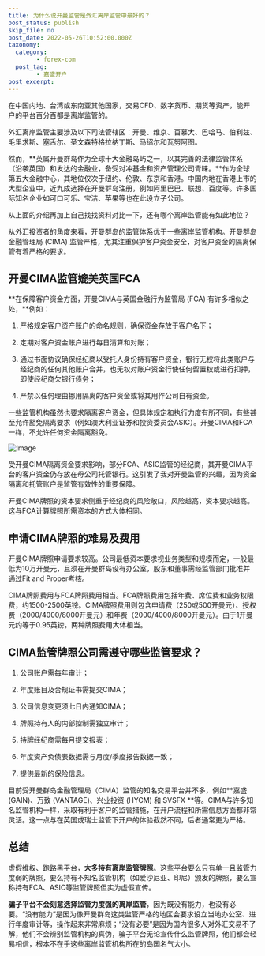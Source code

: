 ```yaml
---
title: 为什么说开曼监管是外汇离岸监管中最好的？
post_status: publish
skip_file: no
post_date: 2022-05-26T10:52:00.000Z
taxonomy:
  category:
        - forex-com
  post_tag:
        - 嘉盛开户
post_excerpt: 
---
```

在中国内地、台湾或东南亚其他国家，交易CFD、数字货币、期货等资产，能开户的平台百分百都是离岸监管的。

外汇离岸监管主要涉及以下司法管辖区：开曼、维京、百慕大、巴哈马、伯利兹、毛里求斯、塞舌尔、圣文森特格拉纳丁斯、马绍尔和瓦努阿图。

然而，**英属开曼群岛作为全球十大金融岛屿之一，以其完善的法律监管体系（沿袭英国）和发达的金融业，备受对冲基金和资产管理公司青睐。**作为全球第五大金融中心，其地位仅次于纽约、伦敦、东京和香港。中国内地在香港上市的大型企业中，近九成选择在开曼群岛注册，例如阿里巴巴、联想、百度等。许多国际知名企业如可口可乐、宝洁、苹果等也在此设立子公司。

从上面的介绍再加上自己找找资料对比一下，还有哪个离岸监管能有如此地位？

从外汇投资者的角度来看，开曼群岛的监管体系优于一些离岸监管机构。开曼群岛金融管理局 (CIMA) 监管严格，尤其注重保护客户资金安全，对客户资金的隔离保管有着严格的要求。

## 开曼CIMA监管媲美英国FCA

**在保障客户资金方面，开曼CIMA与英国金融行为监管局 (FCA) 有许多相似之处，**例如：

1. 严格规定客户资产账户的命名规则，确保资金存放于客户名下；

1. 定期对客户资金账户进行每日清算和对账；

1. 通过书面协议确保经纪商以受托人身份持有客户资金，银行无权将此类账户与经纪商的任何其他账户合并，也无权对账户资金行使任何留置权或进行扣押，即使经纪商欠银行债务；

1. 严禁以任何理由挪用隔离的客户资金或将其用作公司自有资金。

一些监管机构虽然也要求隔离客户资金，但具体规定和执行力度有所不同，有些甚至允许豁免隔离要求（例如澳大利亚证券和投资委员会ASIC）。开曼CIMA和FCA一样，不允许任何资金隔离豁免。

![Image](https://prod-files-secure.s3.us-west-2.amazonaws.com/39ed1227-6d7d-4570-be36-9ccd4a2c4241/bd849744-3fcb-4a37-8312-357962c8f065/image.png?X-Amz-Algorithm=AWS4-HMAC-SHA256&X-Amz-Content-Sha256=UNSIGNED-PAYLOAD&X-Amz-Credential=ASIAZI2LB466SRD6BAEE%2F20250927%2Fus-west-2%2Fs3%2Faws4_request&X-Amz-Date=20250927T161423Z&X-Amz-Expires=3600&X-Amz-Security-Token=IQoJb3JpZ2luX2VjEB8aCXVzLXdlc3QtMiJHMEUCIQCQnikD3JI%2FWSrFT30leKZCkr6HUS%2B4ZhMeYgFaiEUMqAIgKQoPi2ksTxsS%2BUgzr5ZLhrabOtxe6ukzae7zAPzUFvUqiAQIqP%2F%2F%2F%2F%2F%2F%2F%2F%2F%2FARAAGgw2Mzc0MjMxODM4MDUiDJ%2BDdesTwv%2FGrc%2Bu8CrcA5BPa5PB47bi9mD1OdRUke548UQg%2FT2%2BW%2FKcac5RqFgQbimfkHN%2FxfVA%2BZiRXSYkpqisV%2FeTyZZQOeEtekfjzMZKvadWHbklSyaeXfmVxAjJYY2Ck%2FK2TftcChdpZAOLACUIubpsmewviNfmGBlEvZUvu7N3d1gAJ9Av0UCZlKqcpCX9dtLioQVexkizc4oW2ypE7KVw9QEhFH%2FnFMYOxixqu%2FDPYzTmNjPEpyT86cc%2BRylJyNiRu%2BLQDzHwjCk6dYCmfHup0Y0Js8A78MC5rl3kfban62FSOqdi8H4sRJWbt3ltR2CPM%2B3bGbAzdCZb95eoGpXl8n75iGDVOw3NiJ8Jf9a4MmYrx616skhjMxuX6sTNB8MB8LQJqRoVoG79aiHgZ4Bh%2FU8IpSkLhtVedc%2B59WU2RHmsmtDU1xh14PDEmKqhEnG0dgZ2atTk5781%2BHSVl0S1MqlXiHYDLvwGyp%2FolYQDN3Nd3YQdMhphRXfzGmCtSInANmB0XWyRe7t8fwJGgezyAfHxlhBBaeIMs7Bdwptk4s0ZxGDWWgn0nh%2F2coNme5vcrrUWttqjWu0f9Z2fBtDPIxFk43DaBqrOXcyihLROqM2Bc%2F1czVK2dKpsmgdjhvv%2Bw3dqNfHZMJP%2B38YGOqUBWfNZsIaXuvnsBnw%2Bf59QAcYDH0nHPirJ3ELtOZbJq9rH8wTzh%2BYvGuyW2AYHoQxeOTzIaoZUXMIXWEAsVSpKZm1Q3vZlI%2BJ4DyWZrlrcnGwcCp6CyNb9lHSdd3mZnbQqkDdygrOkhKQo6IujHPfvUfiSdiTel85SBbHYkQ2Hu9gYmxeKtDQ6iQEVrRq4qCUeTl5Erqod1gGXjFDfnTKNcrRPBm7N&X-Amz-Signature=4781a3bb0da66becb31fb5c52cca6448e54d76a483cbfd2ce785f1bcc8770fee&X-Amz-SignedHeaders=host&x-amz-checksum-mode=ENABLED&x-id=GetObject)

受开曼CIMA隔离资金要求影响，部分FCA、ASIC监管的经纪商，其开曼CIMA平台的客户资金仍存放在母公司托管银行。这引发了我对开曼监管的兴趣，因为资金隔离和托管账户是监管有效性的重要保障。

开曼CIMA牌照的资本要求侧重于经纪商的风险敞口，风险越高，资本要求越高。这与FCA计算牌照所需资本的方式大体相同。

## **申请CIMA牌照的难易及费用**

开曼CIMA牌照申请要求较高。公司最低资本要求视业务类型和规模而定，一般最低为10万开曼元，且须在开曼群岛设有办公室，股东和董事需经监管部门批准并通过Fit and Proper考核。

CIMA牌照费用与FCA牌照费用相当。FCA牌照费用包括年费、席位费和业务权限费，约1500-2500英镑。CIMA牌照费用则包含申请费（250或500开曼元）、授权费（2000/4000/8000开曼元）和年费（2000/4000/8000开曼元）。由于1开曼元约等于0.95英镑，两种牌照费用大体相当。

## CIMA监管牌照公司需遵守哪些监管要求？

1. 公司账户需每年审计；

1. 年度账目及合规证书需提交CIMA；

1. 公司信息变更须七日内通知CIMA；

1. 牌照持有人的内部控制需独立审计；

1. 持牌经纪商需每月提交报表；

1. 年度资产负债表数据需与月度/季度报告数据一致；

1. 提供最新的保险信息。

目前受开曼群岛金融管理局（CIMA）监管的知名交易平台并不多，例如**嘉盛 (GAIN)、万致 (VANTAGE)、兴业投资 (HYCM) 和 SVSFX **等。CIMA与许多知名监管机构一样，采取有利于客户的监管措施，在开户流程和所需信息方面都非常灵活。这一点与在英国或瑞士监管下开户的体验截然不同，后者通常更为严格。

## 总结

虚假维权、跑路黑平台，**大多持有离岸监管牌照**。这些平台要么只有单一且监管力度弱的牌照，要么持有不知名监管机构（如爱沙尼亚、印尼）颁发的牌照，要么宣称持有FCA、ASIC等监管牌照但实为虚假宣传。

**骗子平台不会刻意选择监管力度强的离岸监管**，因为既没有能力，也没有必要。“没有能力”是因为像开曼群岛这类监管严格的地区会要求设立当地办公室、进行年度审计等，操作起来非常麻烦；“没有必要”是因为国内很多人对外汇交易不了解，他们不会辨别监管机构的真伪，骗子平台无论宣传什么监管牌照，他们都会轻易相信，根本不在乎这些离岸监管机构所在的岛国名气大小。